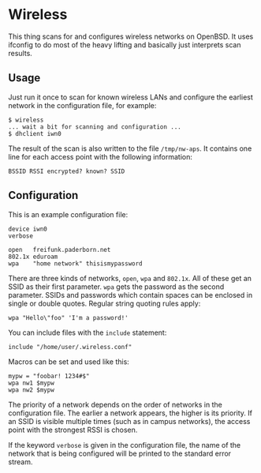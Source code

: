 Wireless
========
This thing scans for and configures wireless networks on OpenBSD. It uses
ifconfig to do most of the heavy lifting and basically just interprets scan
results.

Usage
-----
Just run it once to scan for known wireless LANs and configure the earliest
network in the configuration file, for example:

    $ wireless
    ... wait a bit for scanning and configuration ...
    $ dhclient iwn0

The result of the scan is also written to the file `/tmp/nw-aps`. It contains
one line for each access point with the following information:

    BSSID RSSI encrypted? known? SSID

Configuration
-------------
This is an example configuration file:

    device iwn0
    verbose
    
    open   freifunk.paderborn.net
    802.1x eduroam
    wpa    "home network" thisismypassword

There are three kinds of networks, `open`, `wpa` and `802.1x`. All of these get
an SSID as their first parameter. `wpa` gets the password as the second
parameter. SSIDs and passwords which contain spaces can be enclosed in single or
double quotes. Regular string quoting rules apply:

    wpa "Hello\"foo" 'I'm a password!'

You can include files with the `include` statement:

    include "/home/user/.wireless.conf"

Macros can be set and used like this:

    mypw = "foobar! 1234#$"
    wpa nw1 $mypw
    wpa nw2 $mypw

The priority of a network depends on the order of networks in the configuration
file. The earlier a network appears, the higher is its priority. If an SSID is
visible multiple times (such as in campus networks), the access point with the
strongest RSSI is chosen.

If the keyword `verbose` is given in the configuration file, the name of the
network that is being configured will be printed to the standard error stream.
